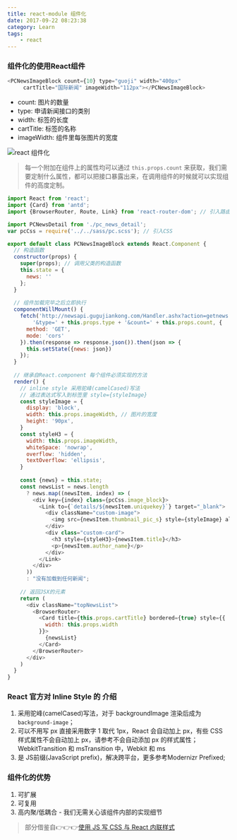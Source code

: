 ```yaml
---
title: react-module 组件化
date: 2017-09-22 08:23:38
category: Learn
tags:
    - react
---
```


### 组件化的使用React组件

```js
<PCNewsImageBlock count={10} type="guoji" width="400px"
     cartTitle="国际新闻" imageWidth="112px"></PCNewsImageBlock>
```

<!-- more -->

* count: 图片的数量
* type: 申请新闻接口的类别
* width: 标签的长度
* cartTitle: 标签的名称
* imageWidth: 组件里每张图片的宽度

![react 组件化](react-module.png)

> 每一个附加在组件上的属性均可以通过 `this.props.count` 来获取，我们需要定制什么属性，都可以把接口暴露出来，在调用组件的时候就可以实现组件的高度定制。

```js
import React from 'react';
import {Card} from 'antd';
import {BrowserRouter, Route, Link} from 'react-router-dom'; // 引入路由 

import PCNewsDetail from './pc_news_detail';
var pcCss = require('../../sass/pc.scss'); // 引入CSS

export default class PCNewsImageBlock extends React.Component {
  // 构造函数
  constructor(props) {
    super(props); // 调用父类的构造函数
    this.state = {
      news: ''
    };
  }
    
  // 组件加载完毕之后立即执行
  componentWillMount() {
    fetch('http://newsapi.gugujiankong.com/Handler.ashx?action=getnews'+
        '&type=' + this.props.type + '&count=' + this.props.count, {
      method: 'GET',
      mode: 'cors'
    }).then(response => response.json()).then(json => {
      this.setState({news: json})
    });
  }
  
  // 继承自React.component 每个组件必须实现的方法
  render() {
    // inline style 采用驼峰(camelCased)写法
    // 通过表达式写入到标签里 style={styleImage}
    const styleImage = {
      display: 'block',
      width: this.props.imageWidth, // 图片的宽度
      height: '90px',
    }
    const styleH3 = {
      width: this.props.imageWidth,
      whiteSpace: 'nowrap',
      overflow: 'hidden',
      textOverflow: 'ellipsis',
    }
    
    const {news} = this.state;
    const newsList = news.length
      ? news.map((newsItem, index) => (
        <div key={index} class={pcCss.image_block}>
          <Link to={`details/${newsItem.uniquekey}`} target="_blank">
            <div className="custom-image">
              <img src={newsItem.thumbnail_pic_s} style={styleImage} alt={newsItem.title}/>
            </div>
            <div class="custom-card">
              <h3 style={styleH3}>{newsItem.title}</h3>
              <p>{newsItem.author_name}</p>
            </div>
          </Link>
        </div>
      ))
      : "没有加载到任何新闻";
      
    // 返回JSX的元素
    return (
      <div className="topNewsList">
        <BrowserRouter>
          <Card title={this.props.cartTitle} bordered={true} style={{
            width: this.props.width
          }}>
            {newsList}
          </Card>
        </BrowserRouter>
      </div>
    )
  }
}
```

### React 官方对 Inline Style 的 介绍

1. 采用驼峰(camelCased)写法，对于 backgroundImage 渲染后成为 ` background-image`；
2. 可以不用写 px 直接采用数字 1 取代 1px，React 会自动加上 px，有些 CSS 样式属性不会自动加上 px，请参考不会自动添加 px 的样式属性； WebkitTransition 和 msTransition 中，Webkit 和 ms
3. 是 JS前缀(JavaScript prefix)，解决跨平台，更多参考Modernizr Prefixed;

### 组件化的优势

1. 可扩展
2. 可复用
3. 高内聚/低耦合 - 我们无需关心该组件内部的实现细节

> 部分借鉴自👉👉👉[使用 JS 写 CSS 与 React 内联样式](http://robinchen.me/tech/2016/08/09/tech-Refactor-CSS-into-JS.html)






